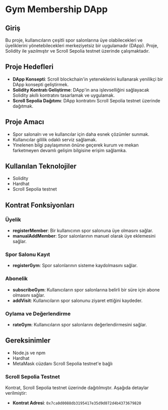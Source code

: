 # Gym Membership DApp

## Giriş
Bu proje, kullanıcıların çeşitli spor salonlarına üye olabilecekleri ve üyeliklerini yönetebilecekleri merkeziyetsiz bir uygulamadır (DApp). 
Proje, Solidity ile yazılmıştır ve Scroll Sepolia testnet üzerinde çalışmaktadır.

## Proje Hedefleri
- **DApp Konsepti**: Scroll blockchain'in yeteneklerini kullanarak yenilikçi bir DApp konsepti geliştirmek.
- **Solidity Kontratı Geliştirme**: DApp'in ana işlevselliğini sağlayacak Solidity akıllı kontratını tasarlamak ve uygulamak.
- **Scroll Sepolia Dağıtımı**: DApp kontratını Scroll Sepolia testnet üzerinde dağıtmak.

## Proje Amacı
- Spor salonalrı ve ve kullancılar için daha esnek çözümler sunmak.
- Kullanıcılar gililik odaklı serviz sağlamak.
- Yinelenen bilgi paylaşımının önüne geçerek kurum ve mekan farketmeyen devamlı gelişim bilgisine erişim sağlamka.


## Kullanılan Teknolojiler
- Solidity
- Hardhat
- Scroll Sepolia testnet

## Kontrat Fonksiyonları
### Üyelik
- **registerMember**: Bir kullanıcının spor salonuna üye olmasını sağlar.
- **manualAddMember**: Spor salonlarının manuel olarak üye eklemesini sağlar.

### Spor Salonu Kayıt
- **registerGym**: Spor salonlarının sisteme kaydolmasını sağlar.

### Abonelik
- **subscribeGym**: Kullanıcıların spor salonlarına belirli bir süre için abone olmasını sağlar.
- **addVisit**: Kullanıcıların spor salonunu ziyaret ettiğini kaydeder.

### Oylama ve Değerlendirme
- **rateGym**: Kullanıcıların spor salonlarını değerlendirmesini sağlar.

## Gereksinimler
- Node.js ve npm
- Hardhat
- MetaMask cüzdanı Scroll Sepolia testnet'e bağlı


### Scroll Sepolia Testnet
Kontrat, Scroll Sepolia testnet üzerinde dağıtılmıştır. Aşağıda detaylar verilmiştir:

- **Kontrat Adresi**: `0x7ca0d0088db3195417e35d9d072d4b4373679820`
